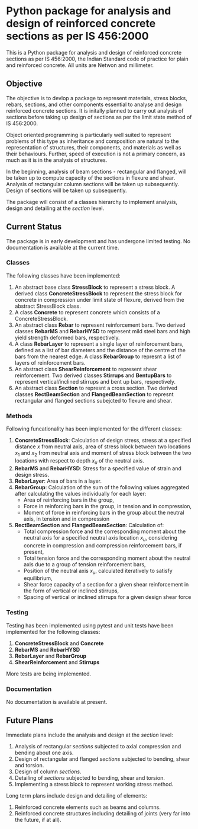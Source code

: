 # Python package for analysis and design of reinforced concrete sections as per IS 456:2000

This is a Python package for analysis and design of reinforced concrete sections as per IS 456:2000, the Indian Standard code of practice for plain and reinforced concrete. All units are Netwon and millimeter.

## Objective

The objective is to devlop a package to represent materials, stress blocks, rebars, sections, and other components essential to analyse and design reinforced concrete sections. It is initally planned to carry out analysis of sections before taking up design of sections as per the limit state method of IS 456:2000.

Object oriented programming is particularly well suited to represent problems of this type as inheritance and composition are natural to the representation of structures, their components, and materials as well as their behaviours. Further, speed of execution is not a primary concern, as much as it is in the analysis of structures.

In the beginning, analysis of beam sections - rectangular and flanged, will be taken up to compute capacity of the sections in flexure and shear. Analysis of rectangular column sections will be taken up subsequently. Design of sections will be taken up subsequently.

The package will consist of a classes hierarchy to implement analysis, design and detailing at the *section* level.

## Current Status

The package is in early development and has undergone limited testing. No documentation is available at the current time.

### Classes
The following classes have been implemented:

1. An abstract base class **StressBlock** to represent a stress block. A derived class **ConcreteStressBlock** to represent the stress block for concrete in compression under limit state of flexure, derived from the abstract StressBlock class.
3. A class **Concrete** to represent concrete which consists of a ConcreteStressBlock.
4. An abstract class **Rebar** to represent reinforcement bars. Two derived classes **RebarMS** and **RebarHYSD** to represent mild steel bars and high yield strength deformed bars, respectively.
5. A class **RebarLayer** to represent a single layer of reinforcement bars, defined as a list of bar diameters and the distance of the centre of the bars from the nearest edge. A class **RebarGroup** to represnt a list of layers of reinforcement bars.
6. An abstract class **ShearReinforcement** to represent shear reinforcement. Two derived classes **Stirrups** and **BentupBars** to represent vertical/inclined stirrups and bent up bars, respectively.
7. An abstract class **Section** to represnt a cross section. Two derived classes **RectBeamSection** and **FlangedBeamSection** to represnt rectangular and flanged sections subejcted to flexure and shear.

### Methods
Following funcationality has been implemented for the different classes:

1. **ConcreteStressBlock**: Calculation of design stress, stress at a specified distance $x$ from neutral axis, area of stress block between two locations $x_1$ and $x_2$ from neutral axis and moment of stress block between the two locations with respect to depth $x_u$ of the neutral axis.
2. **RebarMS** and **RebarHYSD**: Stress for a specified value of strain and design stress.
3. **RebarLayer**: Area of bars in a layer.
4. **RebarGroup**: Calculation of the sum of the following values aggregated after calculating the values individually for each layer:
    * Area of reinforcing bars in the group,
    * Force in reinforcing bars in the group, in tension and in compression,
    * Moment of force in reinforcing bars in the group about the neutral axis, in tension and in compression
5. **RectBeamSection** and **FlangedBeamSection**: Calculation of:
    * Total compression force and the corresponding moment about the neutral axis for a specified neutral axis location $x_u$, considering concrete in compression and compression reinforcement bars, if present,
    * Total tension force and the corresponding moment about the neutral axis due to a group of tension reinforcement bars,
    * Position of the neutral axis $x_u$, calculated iteratively to satisfy equilibrium,
    * Shear force capacity of a section for a given shear reinforcement in the form of vertical or inclined stirrups,
    * Spacing of vertical or inclined stirrups for a given design shear force

### Testing
Testing  has been implemented using pytest and unit tests have been implemented for the following classes:

1. **ConcreteStressBlock** and **Concrete**
2. **RebarMS** and **RebarHYSD**
3. **RebarLayer** and **RebarGroup**
4. **ShearReinforcement** and **Stirrups**

More tests are being implemented.

### Documentation
No documentation is available at present.

## Future Plans

Immediate plans include the analysis and design at the *section* level:

1. Analysis of rectangular *sections* subjected to axial compression and bending about one axis.
2. Design of rectangular and flanged *sections* subjected to bending, shear and torsion.
3. Design of column *sections*.
4. Detailing of *sections* subjected to bending, shear and torsion.
5. Implementing a stress block to represent working stress method.

Long term plans include design and detailing of elements:

1. Reinforced concrete elements such as beams and columns.
2. Reinforced concrete structures including detailing of joints (very far into the future, if at all).

